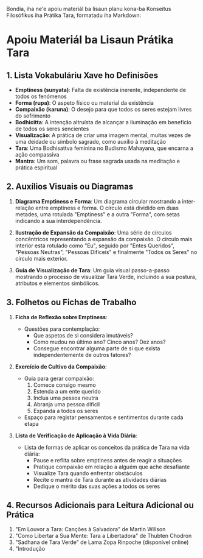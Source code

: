 Bondia, iha ne'e apoiu materiál ba lisaun planu kona-ba Konseitus Filosófikus iha Prátika Tara, formatadu iha Markdown:

# Apoiu Materiál ba Lisaun Prátika Tara

## 1. Lista Vokabuláriu Xave ho Definisões

- **Emptiness (sunyata)**: Falta de existência inerente, independente de todos os fenómenos
- **Forma (rupa)**: O aspeto físico ou material da existência
- **Compaixão (karuna)**: O desejo para que todos os seres estejam livres do sofrimento
- **Bodhicitta**: A intenção altruísta de alcançar a iluminação em benefício de todos os seres sencientes
- **Visualização**: A prática de criar uma imagem mental, muitas vezes de uma deidade ou símbolo sagrado, como auxílio à meditação
- **Tara**: Uma Bodhisattva feminina no Budismo Mahayana, que encarna a ação compassiva
- **Mantra**: Um som, palavra ou frase sagrada usada na meditação e prática espiritual

## 2. Auxílios Visuais ou Diagramas

1. **Diagrama Emptiness e Forma**:
   Um diagrama circular mostrando a inter-relação entre emptiness e forma. O círculo está dividido em duas metades, uma rotulada "Emptiness" e a outra "Forma", com setas indicando a sua interdependência.

2. **Ilustração de Expansão da Compaixão**:
   Uma série de círculos concêntricos representando a expansão da compaixão. O círculo mais interior está rotulado como "Eu", seguido por "Entes Queridos", "Pessoas Neutras", "Pessoas Difíceis" e finalmente "Todos os Seres" no círculo mais exterior.

3. **Guia de Visualização de Tara**:
   Um guia visual passo-a-passo mostrando o processo de visualizar Tara Verde, incluindo a sua postura, atributos e elementos simbólicos.

## 3. Folhetos ou Fichas de Trabalho

1. **Ficha de Reflexão sobre Emptiness**:
   - Questões para contemplação:
     * Que aspetos de si considera imutáveis?
     * Como mudou no último ano? Cinco anos? Dez anos?
     * Consegue encontrar alguma parte de si que exista independentemente de outros fatores?

2. **Exercício de Cultivo da Compaixão**:
   - Guia para gerar compaixão:
     1. Comece consigo mesmo
     2. Estenda a um ente querido
     3. Inclua uma pessoa neutra
     4. Abranja uma pessoa difícil
     5. Expanda a todos os seres
   - Espaço para registar pensamentos e sentimentos durante cada etapa

3. **Lista de Verificação de Aplicação à Vida Diária**:
   - Lista de formas de aplicar os conceitos da prática de Tara na vida diária:
     * Pause e reflita sobre emptiness antes de reagir a situações
     * Pratique compaixão em relação a alguém que ache desafiante
     * Visualize Tara quando enfrentar obstáculos
     * Recite o mantra de Tara durante as atividades diárias
     * Dedique o mérito das suas ações a todos os seres

## 4. Recursos Adicionais para Leitura Adicional ou Prática

1. "Em Louvor a Tara: Canções à Salvadora" de Martin Willson
2. "Como Libertar a Sua Mente: Tara a Libertadora" de Thubten Chodron
3. "Sadhana de Tara Verde" de Lama Zopa Rinpoche (disponível online)
4. "Introdução